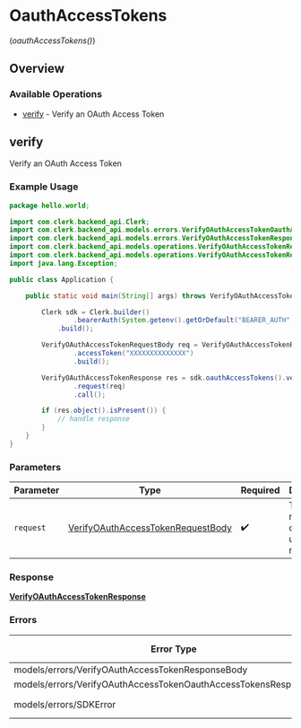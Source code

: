 # OauthAccessTokens
(*oauthAccessTokens()*)

## Overview

### Available Operations

* [verify](#verify) - Verify an OAuth Access Token

## verify

Verify an OAuth Access Token

### Example Usage

<!-- UsageSnippet language="java" operationID="verifyOAuthAccessToken" method="post" path="/oauth_applications/access_tokens/verify" -->
```java
package hello.world;

import com.clerk.backend_api.Clerk;
import com.clerk.backend_api.models.errors.VerifyOAuthAccessTokenOauthAccessTokensResponseBody;
import com.clerk.backend_api.models.errors.VerifyOAuthAccessTokenResponseBody;
import com.clerk.backend_api.models.operations.VerifyOAuthAccessTokenRequestBody;
import com.clerk.backend_api.models.operations.VerifyOAuthAccessTokenResponse;
import java.lang.Exception;

public class Application {

    public static void main(String[] args) throws VerifyOAuthAccessTokenResponseBody, VerifyOAuthAccessTokenOauthAccessTokensResponseBody, Exception {

        Clerk sdk = Clerk.builder()
                .bearerAuth(System.getenv().getOrDefault("BEARER_AUTH", ""))
            .build();

        VerifyOAuthAccessTokenRequestBody req = VerifyOAuthAccessTokenRequestBody.builder()
                .accessToken("XXXXXXXXXXXXXX")
                .build();

        VerifyOAuthAccessTokenResponse res = sdk.oauthAccessTokens().verify()
                .request(req)
                .call();

        if (res.object().isPresent()) {
            // handle response
        }
    }
}
```

### Parameters

| Parameter                                                                                         | Type                                                                                              | Required                                                                                          | Description                                                                                       |
| ------------------------------------------------------------------------------------------------- | ------------------------------------------------------------------------------------------------- | ------------------------------------------------------------------------------------------------- | ------------------------------------------------------------------------------------------------- |
| `request`                                                                                         | [VerifyOAuthAccessTokenRequestBody](../../models/operations/VerifyOAuthAccessTokenRequestBody.md) | :heavy_check_mark:                                                                                | The request object to use for the request.                                                        |

### Response

**[VerifyOAuthAccessTokenResponse](../../models/operations/VerifyOAuthAccessTokenResponse.md)**

### Errors

| Error Type                                                        | Status Code                                                       | Content Type                                                      |
| ----------------------------------------------------------------- | ----------------------------------------------------------------- | ----------------------------------------------------------------- |
| models/errors/VerifyOAuthAccessTokenResponseBody                  | 400                                                               | application/json                                                  |
| models/errors/VerifyOAuthAccessTokenOauthAccessTokensResponseBody | 404                                                               | application/json                                                  |
| models/errors/SDKError                                            | 4XX, 5XX                                                          | \*/\*                                                             |